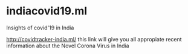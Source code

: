 # indiacovid19.ml
Insights of covid'19 in India

http://covidtracker-india.ml/ this link will give you all appropiate recent information about the Novel Corona Virus in India
